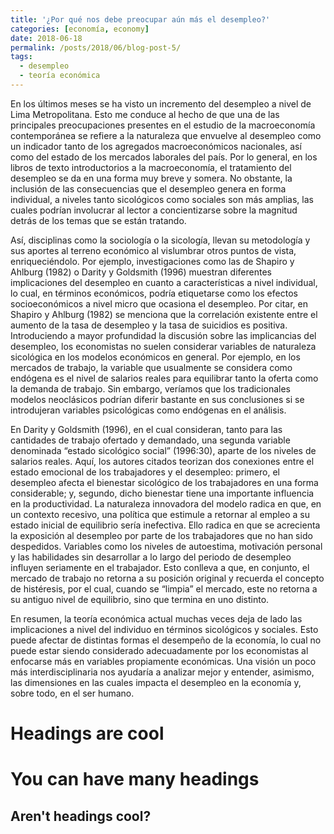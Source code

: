 ```yaml
---
title: '¿Por qué nos debe preocupar aún más el desempleo?'
categories: [economía, economy]
date: 2018-06-18
permalink: /posts/2018/06/blog-post-5/
tags:
  - desempleo
  - teoría económica
---
```


En los últimos meses se ha visto un incremento del desempleo a nivel de Lima Metropolitana. Esto me conduce al hecho de que una de las principales preocupaciones presentes en el estudio de la macroeconomía contemporánea se refiere a la naturaleza que envuelve al desempleo como un indicador tanto de los agregados macroeconómicos nacionales, así como del estado de los mercados laborales del país. 
Por lo general, en los libros de texto introductorios a la macroeconomía, el tratamiento del desempleo se da en una forma muy breve y somera. No obstante, la inclusión de las consecuencias que el desempleo genera en forma individual, a niveles tanto sicológicos como sociales son más amplias, las cuales podrían involucrar al lector a concientizarse sobre la magnitud detrás de los temas que se están tratando. 

Así, disciplinas como la sociología o la sicología, llevan su metodología y sus aportes al terreno económico al vislumbrar otros puntos de vista, enriqueciéndolo. Por ejemplo, investigaciones como las de Shapiro y Ahlburg (1982) o Darity y Goldsmith (1996) muestran diferentes implicaciones del desempleo en cuanto a características a nivel individual, lo cual, en términos económicos, podría etiquetarse como los efectos socioeconómicos a nivel micro que ocasiona el desempleo. Por citar, en Shapiro y Ahlburg (1982) se menciona que la correlación existente entre el aumento de la tasa de desempleo y la tasa de suicidios es positiva.
Introduciendo a mayor profundidad la discusión sobre las implicancias del desempleo, los economistas no suelen considerar variables de naturaleza sicológica en los modelos económicos en general. Por ejemplo, en los mercados de trabajo, la variable que usualmente se considera como endógena es el nivel de salarios reales para equilibrar tanto la oferta como la demanda de trabajo. Sin embargo, veríamos que los tradicionales modelos neoclásicos podrían diferir bastante en sus conclusiones si se introdujeran variables psicológicas como endógenas en el análisis.

En Darity y Goldsmith (1996), en el cual consideran, tanto para las cantidades de trabajo ofertado y demandado, una segunda variable denominada “estado sicológico social” (1996:30), aparte de los niveles de salarios reales. Aquí, los autores citados teorizan dos conexiones entre el estado emocional de los trabajadores y el desempleo: primero, el desempleo afecta el bienestar sicológico de los trabajadores en una forma considerable; y, segundo, dicho bienestar tiene una importante influencia en la productividad.
La naturaleza innovadora del modelo radica en que, en un contexto recesivo, una política que estimule a retornar al empleo a su estado inicial de equilibrio sería inefectiva. Ello radica en que se acrecienta la exposición al desempleo por parte de los trabajadores que no han sido despedidos. Variables como los niveles de autoestima, motivación personal y las habilidades sin desarrollar a lo largo del periodo de desempleo influyen seriamente en el trabajador. Esto conlleva a que, en conjunto, el mercado de trabajo no retorna a su posición original y recuerda el concepto de histéresis, por el cual, cuando se “limpia” el mercado, este no retorna a su antiguo nivel de equilibrio, sino que termina en uno distinto.

En resumen, la teoría económica actual muchas veces deja de lado las implicaciones a nivel del individuo en términos sicológicos y sociales. Esto puede afectar de distintas formas el desempeño de la economía, lo cual no puede estar siendo considerado adecuadamente por los economistas al enfocarse más en variables propiamente económicas. Una visión un poco más interdisciplinaria nos ayudaría a analizar mejor y entender, asimismo, las dimensiones en las cuales impacta el desempleo en la economía y, sobre todo, en el ser humano.


Headings are cool
======

You can have many headings
======

Aren't headings cool?
------